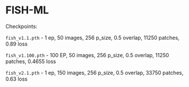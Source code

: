 # FISH-ML

Checkpoints:

`fish_v1.1.pth` - 1 ep, 50 images, 256 p_size, 0.5 overlap, 11250 patches, 0.89 loss

`fish_v1.100.pth` - 100 EP, 50 images, 256 p_size, 0.5 overlap, 11250 patches, 0.4655 loss

`fish_v2.1.pth` - 1 ep, 150 images, 256 p_size, 0.5 overlap, 33750 patches, 0.63 loss